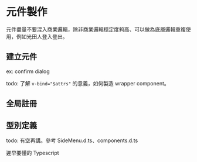# 元件製作
元件盡量不要混入商業邏輯，除非商業邏輯穩定度夠高、可以做為底層邏輯重複使用，例如光田人登入登出。
## 建立元件
ex: confirm dialog

todo: 了解 `v-bind="$attrs"` 的意義，如何製造 wrapper component。
## 全局註冊
## 型別定義
todo: 有空再講。參考 SideMenu.d.ts、components.d.ts

遲早要懂的 Typescript